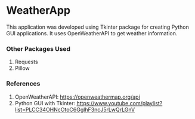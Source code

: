 # WeatherApp

This application was developed using Tkinter package for creating Python GUI applications. It uses OpenWeatherAPI to get weather information.

### Other Packages Used

1) Requests
2) Pillow

### References

1) OpenWeatherAPI: https://openweathermap.org/api
2) Python GUI with Tkinter: https://www.youtube.com/playlist?list=PLCC34OHNcOtoC6GglhF3ncJ5rLwQrLGnV
